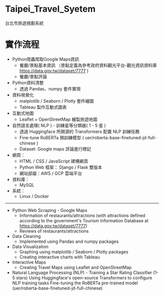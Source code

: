 # Taipei_Travel_Syetem
台北市旅遊規劃系統

# 實作流程
* Python爬蟲爬取Google Maps資訊
  * 餐廳/景點基本資訊 （景點定義為參考政府資料觀光平台-觀光資訊資料庫 https://data.gov.tw/dataset/7777 )
  * 餐廳/景點評論
* Python資料清整
  * 透過 Pandas、numpy 套件實現
* 資料視覺化
  * matplotlib / Seaborn / Plotly 套件繪圖
  * Tableau 製作互動式圖表
* 互動式地圖
  * Leaflet + OpenStreetMap 繪製旅遊地圖
* 自然語言處理( NLP ) - 訓練星等分類器( 1 - 5 星 )
  * 透過 Huggingface 所開源的 Transformers 配置 NLP 訓練任務
  * Fine-tune RoBERTa 預訓練模型 ( uer/roberta-base-finetuned-jd-full-chinese )
  * Dataset: Google maps 評論進行標記
* 網頁：
  * HTML / CSS / JavaScript 建構網頁
  * Python Web 框架： Django / Flask 雙版本
  * 網站部屬：AWS / GCP 雲端平台
* 資料庫：
  * MySQL
* 系統：
  * Linux / Docker
--------------------------------------------------------------
* Python Web Scraping - Google Maps
  * Information of restaurants/attractions (with attractions defined according to the government's Tourism Information Database at https://data.gov.tw/dataset/7777)
  * Reviews of restaurants/attractions
* Data Cleaning
  * Implemented using Pandas and numpy packages
* Data Visualization
  * Graphing using matplotlib / Seaborn / Plotly packages
  * Creating interactive charts with Tableau
* Interactive Maps
  * Creating Travel Maps using Leaflet and OpenStreetMap
* Natural Language Processing (NLP) - Training a Star Rating Classifier (1-5 stars)
Using Huggingface's open-source Transformers to configure NLP training tasks
Fine-tuning the RoBERTa pre-trained model (uer/roberta-base-finetuned-jd-full-chinese)

